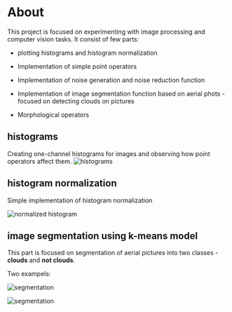 # About

This project is focused on experimenting with image processing and computer vision tasks.
It consist of few parts:

* plotting histograms and histogram normalization

* Implementation of simple point operators

* Implementation of noise generation and noise reduction function

* Implementation of image segmentation function based on aerial phots - focused on detecting clouds on pictures

* Morphological operators

## histograms

Creating one-channel histograms for images and observing how point operators affect them.
![histograms](histograms.png)

## histogram normalization

Simple implementation of histogram normalization

![normalized histogram](normalized_histogram.png)

## image segmentation using k-means model

This part is focused on segmentation of aerial pictures into two classes - **clouds** and **not clouds**.

Two exampels:

![segmentation](segmentation_1.png)

![segmentation](segmentation_2.png)
